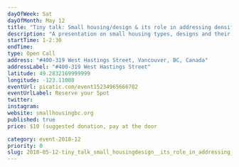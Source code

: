 ```yaml
---
dayOfWeek: Sat
dayOfMonth: May 12
title: "Tiny talk: Small housing/design & its role in addressing densification @ L'Atelier Vancouver"
description: "A presentation on small housing types, designs and their real-world applications. Followed by an industry-led panel and Q&A with Jake Fry (Smallworks), BC Tiny House Collective co-founders and other panelists (TBA). Presented by Small Housing BC.<br> "
startTime: 1-2:30
endTime: 
type: Open Call
address: "#400-319 West Hastings Street, Vancouver, BC, Canada"
addressLabel: "#400-319 West Hastings Street"
latitude: 49.2832169999999
longitude: -123.11008
eventUrl: picatic.com/event15234965666702
eventUrlLabel: Reserve your Spot
twitter: 
instagram: 
website: smallhousingbc.org
published: true
price: $10 (suggested donation, pay at the door

category: event-2018-12
priority: 0
slug: 2018-05-12-tiny_talk_small_housingdesign__its_role_in_addressing_densification__latelier_vancouver
---
```

